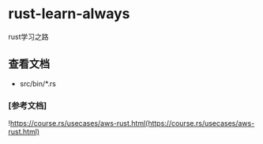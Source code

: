 # rust-learn-always 

rust学习之路

## 查看文档
- src/bin/*.rs

### [参考文档]
!https://course.rs/usecases/aws-rust.html(https://course.rs/usecases/aws-rust.html)